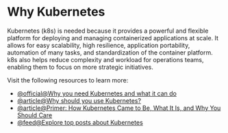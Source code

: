 # Why Kubernetes

Kubernetes (k8s) is needed because it provides a powerful and flexible platform for deploying and managing containerized applications at scale. It allows for easy scalability, high resilience, application portability, automation of many tasks, and standardization of the container platform. k8s also helps reduce complexity and workload for operations teams, enabling them to focus on more strategic initiatives.

Visit the following resources to learn more:

- [@official@Why you need Kubernetes and what it can do](https://kubernetes.io/docs/concepts/overview/#why-you-need-kubernetes-and-what-can-it-do)
- [@article@Why should you use Kubernetes?](https://www.predicagroup.com/blog/why-kubernetes-2022/)
- [@article@Primer: How Kubernetes Came to Be, What It Is, and Why You Should Care](https://thenewstack.io/primer-how-kubernetes-came-to-be-what-it-is-and-why-you-should-care/)
- [@feed@Explore top posts about Kubernetes](https://app.daily.dev/tags/kubernetes?ref=roadmapsh)
